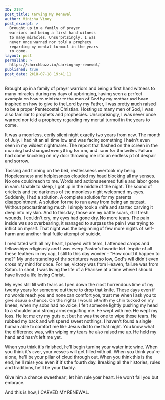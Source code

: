 ```yaml
---
ID: 2197
post_title: Carving My Renewal
author: Vinisha Vinoy
post_excerpt: >
  Brought up in a family of prayer
  warriors and being a first hand witness
  to many miracles. Unsurprisingly, I was
  never once warned nor told a prophecy
  regarding my mental turmoil in the years
  to come.
layout: post
permalink: >
  https://churchbuzz.in/carving-my-renewal/
published: true
post_date: 2018-07-18 19:41:11
---
```

Brought up in a family of prayer warriors and being a first hand witness to many miracles during my days of upbringing, having seen a perfect example on how to minister to the men of God by my mother and been inspired on how to give to the Lord by my Father, I was pretty much raised to be a proper Pentecostal Christian. Hosting so many men of God, I was also familiar to prophets and prophecies. Unsurprisingly, I was never once warned nor told a prophecy regarding my mental turmoil in the years to come.

It was a moonless, eerily silent night exactly two years from now. The month of July. I had hit an all time low and was facing something I hadn't even seen in my wildest nightmares. The report that flashed on the screen in the morning had changed everything for me, and none for the better. Failure had come knocking on my door throwing me into an endless pit of despair and sorrow.

Tossing and turning on the bed, restlessness overtook my being. Hopelessness and helplessness clouded my head blocking all my senses. No one could reach to me. Words and actions seemed futile and labor gone in vam. Unable to sleep, I got up in the middle of the night. The sound of crickets and the darkness of the moonless night welcomed my eyes. Suddenly, I had a solution. A complete solution for my parents disappointment. A solution for me to run away from being an outcast. Without procrastinating much, I simply took a knife and started carving it deep into my skin. And to this day, those are my battle scars, still fresh wounds. I couldn't cry, my eyes had gone dry. No more tears. The pain inside was so overbearing, it managed to surpass the pain I was trying to inflict on myself. That night was the beginning of few more nights of self-harm and another final futile attempt of suicide.

I meditated with all my heart, I prayed with tears, I attended camps and fellowships religiously and I was every Pastor's favorite kid. Inspite of all these feathers in my cap, I still to this day wonder - "How could it happen to me?" My understanding of the scriptures was so low, God's will didn't even cross my mind for once. For me, victory was from Heaven, failure was from Satan. In short, I was living the life of a Pharisee at a time where I should have lived a life loving Christ. 

My eyes still fill with tears as I pen down the most horrendous time of my twenty years for someone out there to drop that knife. These days even if no words reach you and none can comfort you, trust me when I ask you to give Jesus a chance. On the nights I would sit with my chin tucked on my knees, when my sobs had no voice, I felt someone lightly pushing my head to a shoulder and strong arms engulfing me. He wept with me. He wept my loss. He let me cry my guts out but he was the one to wipe those tears. He rubbed my back and whispered sweet nothings. I haven't found a single human able to comfort me like Jesus did to me that night. You know what the difference was, with wiping my tears he also raised me up. He held my hand and hasn't left me yet.

When you think it's finished, he'll begin turning your water into wine. When you think it's over, your vessels will get filled with oil. When you think you're alone, he'll be your pillar of cloud through out. When you think this is the end, he'll raise you even if it's the fourth day.
Breaking all the histories, rules and traditions, he'll be your Daddy. 

Give him a chance sweetheart, let him rule your heart. He won't fail you but embrace. 

And this is how, I CARVED MY RENEWAL.